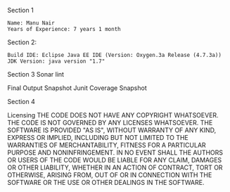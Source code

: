 Section 1

	Name: Manu Nair
	Years of Experience: 7 years 1 month

Section 2: 

	Build IDE: Eclipse Java EE IDE (Version: Oxygen.3a Release (4.7.3a))
	JDK Version: java version "1.7"

Section 3 
Sonar lint 


Final Output Snapshot 
Junit Coverage Snapshot


Section 4 

Licensing 
THE CODE DOES NOT HAVE ANY COPYRIGHT WHATSOEVER. 
THE CODE IS NOT GOVERNED BY ANY LICENSES WHATSOEVER. 
THE SOFTWARE IS PROVIDED "AS IS", WITHOUT WARRANTY OF ANY KIND, EXPRESS OR IMPLIED, INCLUDING BUT NOT LIMITED TO THE WARRANTIES OF MERCHANTABILITY, FITNESS FOR A PARTICULAR PURPOSE AND NONINFRINGEMENT. IN NO EVENT SHALL THE AUTHORS OR USERS OF THE CODE WOULD BE LIABLE FOR ANY CLAIM, DAMAGES OR OTHER LIABILITY, WHETHER IN AN ACTION OF CONTRACT, TORT OR OTHERWISE, ARISING FROM, OUT OF OR IN CONNECTION WITH THE SOFTWARE OR THE USE OR OTHER DEALINGS IN THE SOFTWARE.
